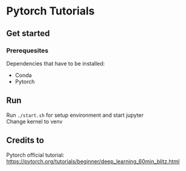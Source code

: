 # Pytorch Tutorials
## Get started
### Prerequesites
Dependencies that have to be installed:
- Conda
- Pytorch

## Run
Run ``./start.sh`` for setup environment and start jupyter    
Change kernel to venv

## Credits to
Pytorch official tutorial: https://pytorch.org/tutorials/beginner/deep_learning_60min_blitz.html
